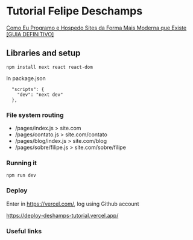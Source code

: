 # Tutorial Felipe Deschamps 


[Como Eu Programo e Hospedo Sites da Forma Mais Moderna que Existe [GUIA DEFINITIVO]](https://www.youtube.com/watch?v=EW7m2WIvFgQ)


## Libraries and setup

```
npm install next react react-dom
```

In package.json 

```
  "scripts": {
    "dev": "next dev"
  },
```

### File system routing

* /pages/index.js  > site.com
* /pages/contato.js  > site.com/contato
* /pages/blog/index.js  > site.com/blog
* /pages/sobre/filipe.js  > site.com/sobre/filipe


### Running it

```
npm run dev
```

### Deploy

Enter in https://vercel.com/, log using Github account 

https://deploy-deshamps-tutorial.vercel.app/


### Useful links

